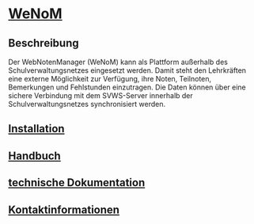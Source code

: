# [WeNoM](https://github.com/SVWS-NRW/SVWS-WebNotenManager/)

## Beschreibung

Der WebNotenManager (WeNoM) kann als Plattform außerhalb des Schulverwaltungsnetzes eingesetzt werden. Damit steht den Lehrkräften eine externe Möglichkeit zur Verfügung, ihre Noten, Teilnoten, Bemerkungen und Fehlstunden einzutragen. Die Daten können über eine sichere Verbindung mit dem SVWS-Server innerhalb der Schulverwaltungsnetzes synchronisiert werden.

## [Installation](./documentation/Installation/)

## [Handbuch](./documentation/Handbuch)

## [technische Dokumentation](./documentation/Development)

## [Kontaktinformationen](https://doku.svws-nrw.de/admin/Teamarbeit/)
